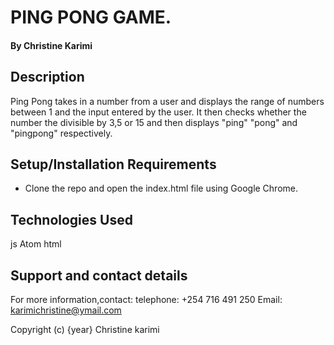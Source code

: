 # PING PONG GAME.


#### By Christine Karimi


## Description

Ping Pong takes in a number from a user and displays the range of numbers between 1 and the input entered by the user. It then checks whether the number the divisible by 3,5 or 15 and then displays "ping" "pong" and "pingpong" respectively.


## Setup/Installation Requirements

* Clone the repo and open the index.html file using Google Chrome.


## Technologies Used

js
Atom
html

## Support and contact details

For more information,contact:
telephone: +254 716 491 250
Email: karimichristine@ymail.com




Copyright (c) {year} Christine karimi

